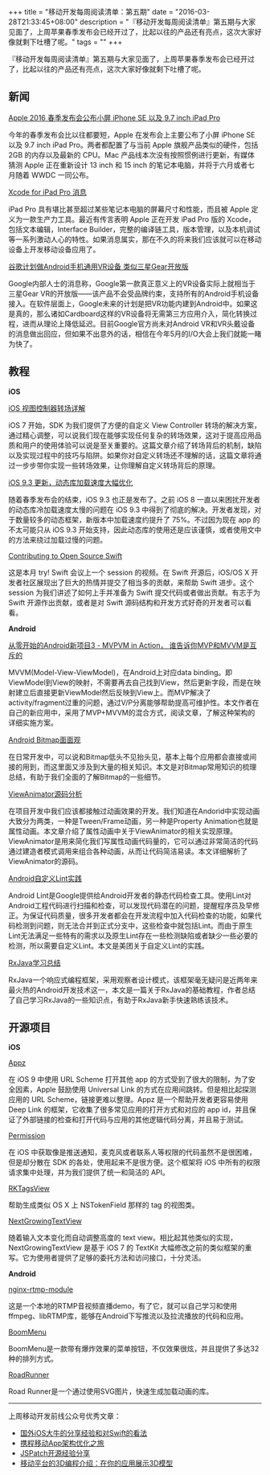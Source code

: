 +++
title = "移动开发每周阅读清单：第五期"
date = "2016-03-28T21:33:45+08:00"
description = "『移动开发每周阅读清单』第五期与大家见面了，上周苹果春季发布会已经开过了，比起以往的产品还有亮点，这次大家好像就剩下吐槽了呢。"
tags = ""
+++

​『移动开发每周阅读清单』第五期与大家见面了，上周苹果春季发布会已经开过了，比起以往的产品还有亮点，这次大家好像就剩下吐槽了呢。

## 新闻

[Apple 2016 春季发布会公布小屏 iPhone SE 以及 9.7 inch iPad Pro](http://www.macrumors.com/2016/03/22/9-7-ipad-pro-iphone-se-2gb-ram/)

今年的春季发布会比以往都要短，Apple 在发布会上主要公布了小屏 iPhone SE 以及 9.7 inch iPad Pro。两者都配置了与当前 Apple 旗舰产品类似的硬件，包括 2GB 的内存以及最新的 CPU。Mac 产品线本次没有按照惯例进行更新，有媒体猜测 Apple 正在重新设计 13 inch 和 15 inch 的笔记本电脑，并将于六月或者七月随着 WWDC 一同公布。

[Xcode for iPad Pro 消息](http://minutestomidnight.net/blog/2016/3/considering-an-xcode-for-ipad-pro)

iPad Pro 具有堪比甚至超过某些笔记本电脑的屏幕尺寸和性能，而且被 Apple 定义为一款生产力工具。最近有传言表明 Apple 正在开发 iPad Pro 版的 Xcode，包括文本编辑，Interface Builder，完整的编译链工具，版本管理，以及本机调试等一系列激动人心的特性。如果消息属实，那在不久的将来我们应该就可以在移动设备上开发移动设备应用了。

[谷歌计划做Android手机通用VR设备 类似三星Gear开放版](http://news.4399.com/hangye/zixun/vr/m/615648.html)

Google内部人士的消息称，Google第一款真正意义上的VR设备实际上就相当于三星Gear VR的开放版——该产品不会受品牌约束，支持所有的Android手机设备接入。在软件层面上，Google未来的计划是把VR功能内建到Android中。如果这是真的，那么诸如Cardboard这样的VR设备将无需第三方应用介入，简化转换过程，进而从理论上降低延迟。目前Google官方尚未对Android VR和VR头戴设备的消息做出回应，但如果不出意外的话，相信在今年5月的I/O大会上我们就能一睹为快了。


## 教程

**iOS**

[iOS 视图控制器转场详解](https://github.com/seedante/iOS-Note/wiki/ViewController-Transition)

iOS 7 开始，SDK 为我们提供了方便的自定义 View Controller 转场的解决方案，通过精心调整，可以说我们现在能够实现任何复杂的转场效果，这对于提高应用品质和用户的使用体验可以说是至关重要的。这篇文章介绍了转场背后的机制，缺陷以及实现过程中的技巧与陷阱。如果你对自定义转场还不理解的话，这篇文章将通过一步步带你实现一些转场效果，让你理解自定义转场背后的原理。

[iOS 9.3 更新，动态库加载速度大幅优化](https://github.com/stepanhruda/dyld-image-loading-performance)

随着春季发布会的结束，iOS 9.3 也正是发布了。之前 iOS 8 一直以来困扰开发者的动态库冷加载速度太慢的问题在 iOS 9.3 中得到了彻底的解决。开发者发现，对于数量较多的动态框架，新版本中加载速度约提升了 75%。不过因为现在 app 的不太可能只从 iOS 9.3 开始支持，因此动态库的使用还是应该谨慎，或者使用文中的方法来绕过加载过慢的问题。

[Contributing to Open Source Swift](https://realm.io/news/tryswift-jesse-squires-contributing-open-source-swift/)

这是本月 try! Swift 会议上一个 session 的视频。在 Swift 开源后，iOS/OS X 开发者社区展现出了巨大的热情并提交了相当多的贡献，来帮助 Swift 进步。这个 session 为我们讲述了如何上手并准备为 Swift 提交代码或者做出贡献。有志于为 Swift 开源作出贡献，或者是对 Swift 源码结构和开发方式好奇的开发者可以看看。

**Android**


[从零开始的Android新项目3 - MVPVM in Action， 谁告诉你MVP和MVVM是互斥的](http://blog.zhaiyifan.cn/2016/03/16/android-new-project-from-0-p3/)

MVVM(Model-View-ViewModel)，在Android上对应data binding。即ViewModel到View的映射，不需要再去自己找到View，然后更新字段，而是在映射建立后直接更新ViewModel然后反映到View上。而MVP解决了activity/fragment过重的问题，通过V/P分离能够帮助提高可维护性。本文作者在自己的新应用中，采用了MVP+MVVM的混合方式，阅读文章，了解这种架构的详细实施方案。

[Android Bitmap面面观](http://www.jayfeng.com/2016/03/22/Android-Bitmap%E9%9D%A2%E9%9D%A2%E8%A7%82/)

在日常开发中，可以说和Bitmap低头不见抬头见，基本上每个应用都会直接或间接的用到，而这里面又涉及到大量的相关知识。本文是对Bitmap常用知识的梳理总结，有助于我们全面的了解Bitmap的一些细节。

[ViewAnimator源码分析](http://www.jianshu.com/p/749c4531d108)

在项目开发中我们应该都接触过动画效果的开发。我们知道在Andorid中实现动画大致分为两类，一种是Tween/Frame动画，另一种是Property Animation也就是属性动画。本文章介绍了属性动画中关于ViewAnimator的相关实现原理。ViewAnimator是用来简化我们写属性动画代码量的，它可以通过非常简洁的代码通过建造者模式调用来组合各种动画，从而让代码简洁易读。本文详细解析了ViewAnimator的源码。

[Android自定义Lint实践](http://tech.meituan.com/android_custom_lint.html)

Android Lint是Google提供给Android开发者的静态代码检查工具。使用Lint对Android工程代码进行扫描和检查，可以发现代码潜在的问题，提醒程序员及早修正。为保证代码质量，很多开发者都会在开发流程中加入代码检查的功能，如果代码检测到问题，则无法合并到正式分支中，这些检查中就包括Lint。而由于原生Lint无法满足一些特有的需求以及原生Lint存在一些检测缺陷或者缺少一些必要的检测，所以需要自定义Lint。本文是美团关于自定义Lint的实践。

[RxJava学习总结](http://wangxinghe.me/blog/2016-03-27/rxjava-basis/)

RxJava一个响应式编程框架，采用观察者设计模式，该框架毫无疑问是近两年来最火热的Android开发技术这一，本文是一篇关于RxJava的基础教程，作者总结了自己学习RxJava的一些知识点，有助于RxJava新手快速熟练该技术。


## 开源项目

**iOS**

[Appz](https://github.com/SwiftKitz/Appz)

在 iOS 9 中使用 URL Scheme 打开其他 app 的方式受到了很大的限制，为了安全因素，Apple 鼓励使用 Universal Link 的方式在应用间跳转。但是相比起探测应用的 URL Scheme，链接更难以整理。Appz 是一个帮助开发者更容易使用 Deep Link 的框架，它收集了很多常见应用的打开方式和对应的 app id，并且保证了外部链接的检查和打开代码与应用的其他逻辑代码分离，并且易于测试。

[Permission](https://github.com/delba/Permission)

在 iOS 中获取像是推送通知，麦克风或者联系人等权限的代码虽然不是很困难，但是却分散在 SDK 的各处，使用起来不是很方便。这个框架将 iOS 中所有的权限请求集中处理，并为我们提供了统一和简洁的 API。

[RKTagsView](https://github.com/kuler90/RKTagsView)

帮助生成类似 OS X 上 NSTokenField 那样的 tag 的视图类。

[NextGrowingTextView](https://github.com/muukii/NextGrowingTextView)

随着输入文本变化而自动调整高度的 text view。相比起其他类似的实现，NextGrowingTextView 是基于 iOS 7 的 TextKit 大幅修改之前的类似框架的重写。它为使用者提供了足够的委托方法和访问接口，十分灵活。

**Android**

[nginx-rtmp-module](https://github.com/arut/nginx-rtmp-module)

这是一个本地的RTMP音视频直播demo，有了它，就可以自己学习和使用ffmpeg、libRTMP库，能够在Android下写推流以及拉流播放的代码和应用。

[BoomMenu](https://github.com/Nightonke/BoomMenu)

BoomMenu是一款带有爆炸效果的菜单按钮，不仅效果很炫，并且提供了多达32种的排列方式。

[RoadRunner](https://github.com/glomadrian/RoadRunner)

Road Runner是一个通过使用SVG图片，快速生成加载动画的库。

-----

上周移动开发前线公众号优秀文章：

* [国外iOS大牛的分享经验和对Swift的看法](http://mp.weixin.qq.com/s?__biz=MzA3ODg4MDk0Ng==&mid=402985015&idx=1&sn=7a25c3f3de45031d5c9c58478113fa5e#rd)
* [携程移动App架构优化之旅](http://mp.weixin.qq.com/s?__biz=MzA3ODg4MDk0Ng==&mid=403009403&idx=1&sn=d19264fa1d06b9c5a9dfb1d192a0ed8e#rd)
* [JSPatch开源经验分享](http://mp.weixin.qq.com/s?__biz=MzA3ODg4MDk0Ng==&mid=403063229&idx=1&sn=34651b982e211ae64742913026d459b0#rd)
* [移动平台的3D编程介绍：在你的应用展示3D模型](http://mp.weixin.qq.com/s?__biz=MzA3ODg4MDk0Ng==&mid=403104403&idx=1&sn=8a200e29db744eb032a75e88a61e5c9c#rd)
